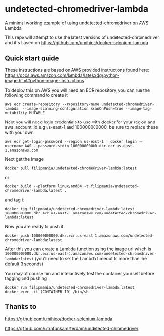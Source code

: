 # undetected-chromedriver-lambda
A minimal working example of using undetected-chromedriver on AWS Lambda

This repo will attempt to use the latest versions of undetected-chromedriver and it's based on https://github.com/umihico/docker-selenium-lambda
## Quick start guide
These instructions are based on AWS provided instructions found here: https://docs.aws.amazon.com/lambda/latest/dg/python-image.html#python-image-instructions

To deploy this on AWS you will need an ECR repository, you can run the following command to create it
```
aws ecr create-repository --repository-name undetected-chromedriver-lambda  --image-scanning-configuration scanOnPush=true --image-tag-mutability MUTABLE
```
Next you will need login credentials to use with docker for your region and aws_account_id e.g us-east-1 and 100000000000, be sure to replace these with your own
```
aws ecr get-login-password --region us-east-1 | docker login --username AWS --password-stdin 100000000000.dkr.ecr.us-east-1.amazonaws.com
```
Next get the image
```
docker pull filipmania/undetected-chromedriver-lambda:latest
```
or
```
docker build --platform linux/amd64 -t filipmania/undetected-chromedriver-lambda:latest .
```
and tag it
```
docker tag filipmania/undetected-chromedriver-lambda:latest 100000000000.dkr.ecr.us-east-1.amazonaws.com/undetected-chromedriver-lambda:latest
```
Now you are ready to push it
```
docker push 100000000000.dkr.ecr.us-east-1.amazonaws.com/undetected-chromedriver-lambda:latest
```
After this you can create a Lambda function using the image url which is `100000000000.dkr.ecr.us-east-1.amazonaws.com/undetected-chromedriver-lambda:latest` (you'll need to set the Lambda timeout to more than the default 3 seconds)

You may of course run and interactively test the container yourself before tagging and pushing:
```
docker run filipmania/undetected-chromedriver-lambda:latest
docker exec -it (CONTAINER ID) /bin/sh
```

## Thanks to

https://github.com/umihico/docker-selenium-lambda

https://github.com/ultrafunkamsterdam/undetected-chromedriver
